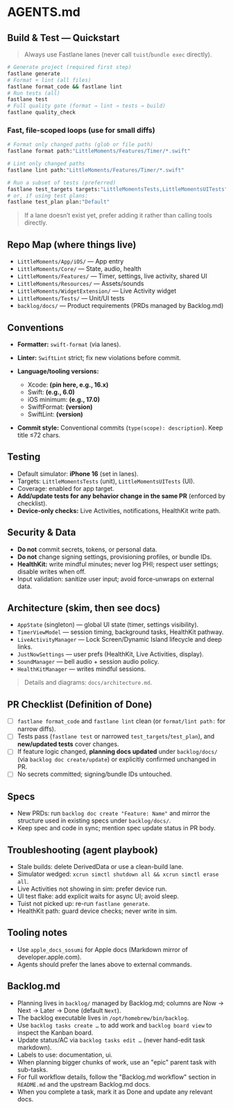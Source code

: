 # AGENTS.md

## Build & Test — Quickstart

> Always use Fastlane lanes (never call `tuist`/`bundle exec` directly).

```sh
# Generate project (required first step)
fastlane generate
# Format + lint (all files)
fastlane format_code && fastlane lint
# Run tests (all)
fastlane test
# Full quality gate (format → lint → tests → build)
fastlane quality_check
````

### Fast, file-scoped loops (use for small diffs)

```sh
# Format only changed paths (glob or file path)
fastlane format path:"LittleMoments/Features/Timer/*.swift"

# Lint only changed paths
fastlane lint path:"LittleMoments/Features/Timer/*.swift"

# Run a subset of tests (preferred)
fastlane test_targets targets:"LittleMomentsTests,LittleMomentsUITests"
# or, if using test plans:
fastlane test_plan plan:"Default"
```

> If a lane doesn’t exist yet, prefer adding it rather than calling tools directly.

## Repo Map (where things live)

* `LittleMoments/App/iOS/` — App entry
* `LittleMoments/Core/` — State, audio, health
* `LittleMoments/Features/` — Timer, settings, live activity, shared UI
* `LittleMoments/Resources/` — Assets/sounds
* `LittleMoments/WidgetExtension/` — Live Activity widget
* `LittleMoments/Tests/` — Unit/UI tests
* `backlog/docs/` — Product requirements (PRDs managed by Backlog.md)

## Conventions

* **Formatter:** `swift-format` (via lanes).
* **Linter:** `SwiftLint` strict; fix new violations before commit.
* **Language/tooling versions:**

  * Xcode: **(pin here, e.g., 16.x)**
  * Swift: **(e.g., 6.0)**
  * iOS minimum: **(e.g., 17.0)**
  * SwiftFormat: **(version)**
  * SwiftLint: **(version)**
* **Commit style:** Conventional commits (`type(scope): description`). Keep title ≤72 chars.

## Testing

* Default simulator: **iPhone 16** (set in lanes).
* Targets: `LittleMomentsTests` (unit), `LittleMomentsUITests` (UI).
* Coverage: enabled for app target.
* **Add/update tests for any behavior change in the same PR** (enforced by checklist).
* **Device-only checks:** Live Activities, notifications, HealthKit write path.

## Security & Data

* **Do not** commit secrets, tokens, or personal data.
* **Do not** change signing settings, provisioning profiles, or bundle IDs.
* **HealthKit:** write mindful minutes; never log PHI; respect user settings; disable writes when off.
* Input validation: sanitize user input; avoid force-unwraps on external data.

## Architecture (skim, then see docs)

* `AppState` (singleton) — global UI state (timer, settings visibility).
* `TimerViewModel` — session timing, background tasks, HealthKit pathway.
* `LiveActivityManager` — Lock Screen/Dynamic Island lifecycle and deep links.
* `JustNowSettings` — user prefs (HealthKit, Live Activities, display).
* `SoundManager` — bell audio + session audio policy.
* `HealthKitManager` — writes mindful sessions.

> Details and diagrams: `docs/architecture.md`.

## PR Checklist (Definition of Done)

* [ ] `fastlane format_code` and `fastlane lint` clean (or `format/lint path:` for narrow diffs).
* [ ] Tests pass (`fastlane test` or narrowed `test_targets`/`test_plan`), and **new/updated tests** cover changes.
* [ ] If feature logic changed, **planning docs updated** under `backlog/docs/` (via `backlog doc create/update`) or explicitly confirmed unchanged in PR.
* [ ] No secrets committed; signing/bundle IDs untouched.

## Specs

* New PRDs: run `backlog doc create "Feature: Name"` and mirror the structure used in existing specs under `backlog/docs/`.
* Keep spec and code in sync; mention spec update status in PR body.

## Troubleshooting (agent playbook)

* Stale builds: delete DerivedData or use a clean-build lane.
* Simulator wedged: `xcrun simctl shutdown all && xcrun simctl erase all`.
* Live Activities not showing in sim: prefer device run.
* UI test flake: add explicit waits for async UI; avoid sleep.
* Tuist not picked up: re-run `fastlane generate`.
* HealthKit path: guard device checks; never write in sim.

## Tooling notes

* Use `apple_docs_sosumi` for Apple docs (Markdown mirror of developer.apple.com).
* Agents should prefer the lanes above to external commands.

## Backlog.md

* Planning lives in `backlog/` managed by Backlog.md; columns are Now → Next → Later → Done (default `Next`).
* The backlog executable lives in `/opt/homebrew/bin/backlog`.
* Use `backlog tasks create …` to add work and `backlog board view` to inspect the Kanban board.
* Update status/AC via `backlog tasks edit …` (never hand-edit task markdown).
* Labels to use: documentation, ui.
* When planning bigger chunks of work, use an "epic" parent task with sub-tasks.
* For full workflow details, follow the "Backlog.md workflow" section in `README.md` and the upstream Backlog.md docs.
* When you complete a task, mark it as Done and update any relevant docs.
